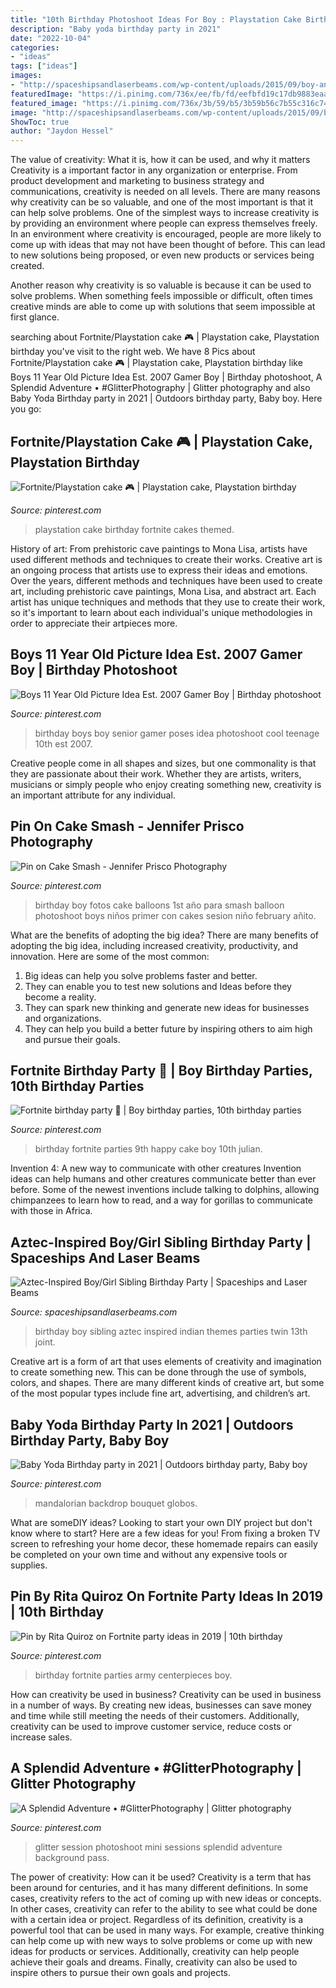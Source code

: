 ```yaml
---
title: "10th Birthday Photoshoot Ideas For Boy : Playstation Cake Birthday Fortnite Cakes Themed"
description: "Baby yoda birthday party in 2021"
date: "2022-10-04"
categories:
- "ideas"
tags: ["ideas"]
images:
- "http://spaceshipsandlaserbeams.com/wp-content/uploads/2015/09/boy-and-girl-aztec-birthday-party-ideas.jpg"
featuredImage: "https://i.pinimg.com/736x/ee/fb/fd/eefbfd19c17db9883eaa6c3697a93682.jpg"
featured_image: "https://i.pinimg.com/736x/3b/59/b5/3b59b56c7b55c316c742d6a0217ebca1.jpg"
image: "http://spaceshipsandlaserbeams.com/wp-content/uploads/2015/09/boy-and-girl-aztec-birthday-party-ideas.jpg"
ShowToc: true
author: "Jaydon Hessel"
---
```



The value of creativity: What it is, how it can be used, and why it matters
Creativity is a important factor in any organization or enterprise. From product development and marketing to business strategy and communications, creativity is needed on all levels. There are many reasons why creativity can be so valuable, and one of the most important is that it can help solve problems.
One of the simplest ways to increase creativity is by providing an environment where people can express themselves freely. In an environment where creativity is encouraged, people are more likely to come up with ideas that may not have been thought of before. This can lead to new solutions being proposed, or even new products or services being created.

Another reason why creativity is so valuable is because it can be used to solve problems. When something feels impossible or difficult, often times creative minds are able to come up with solutions that seem impossible at first glance.

	

		
searching about Fortnite/Playstation cake 🎮 | Playstation cake, Playstation birthday you've visit to the right web. We have 8 Pics about Fortnite/Playstation cake 🎮 | Playstation cake, Playstation birthday like Boys 11 Year Old Picture Idea Est. 2007 Gamer Boy | Birthday photoshoot, A Splendid Adventure • #GlitterPhotography | Glitter photography and also Baby Yoda Birthday party in 2021 | Outdoors birthday party, Baby boy. Here you go:
		
    
## Fortnite/Playstation Cake 🎮 | Playstation Cake, Playstation Birthday

<img loading=lazy src="https://i.pinimg.com/736x/6d/5c/93/6d5c939dee6bd5ceebce07c93e79a20a.jpg" onerror="this.onerror=null;this.src='https://tse4.mm.bing.net/th?id=OIP.oeRk67d4hsbX0c0WoYRK_QHaIk&amp;pid=15.1';" alt="Fortnite/Playstation cake 🎮 | Playstation cake, Playstation birthday">

_Source: pinterest.com_

>playstation cake birthday fortnite cakes themed. 

	

History of art: From prehistoric cave paintings to Mona Lisa, artists have used different methods and techniques to create their works.
Creative art is an ongoing process that artists use to express their ideas and emotions. Over the years, different methods and techniques have been used to create art, including prehistoric cave paintings, Mona Lisa, and abstract art. Each artist has unique techniques and methods that they use to create their work, so it's important to learn about each individual's unique methodologies in order to appreciate their artpieces more.

    
## Boys 11 Year Old Picture Idea Est. 2007 Gamer Boy | Birthday Photoshoot

<img loading=lazy src="https://i.pinimg.com/736x/ee/fb/fd/eefbfd19c17db9883eaa6c3697a93682.jpg" onerror="this.onerror=null;this.src='https://tse4.mm.bing.net/th?id=OIP.YkznmmEhLwryMrBfxA3WsQHaLH&amp;pid=15.1';" alt="Boys 11 Year Old Picture Idea Est. 2007 Gamer Boy | Birthday photoshoot">

_Source: pinterest.com_

>birthday boys boy senior gamer poses idea photoshoot cool teenage 10th est 2007. 

	

Creative people come in all shapes and sizes, but one commonality is that they are passionate about their work. Whether they are artists, writers, musicians or simply people who enjoy creating something new, creativity is an important attribute for any individual.

    
## Pin On Cake Smash - Jennifer Prisco Photography

<img loading=lazy src="https://i.pinimg.com/736x/3b/59/b5/3b59b56c7b55c316c742d6a0217ebca1.jpg" onerror="this.onerror=null;this.src='https://tse4.mm.bing.net/th?id=OIP.2a3P3mx91-2_bb9q549yvgHaLG&amp;pid=15.1';" alt="Pin on Cake Smash - Jennifer Prisco Photography">

_Source: pinterest.com_

>birthday boy fotos cake balloons 1st año para smash balloon photoshoot boys niños primer con cakes sesion niño february añito. 

	

What are the benefits of adopting the big idea?
There are many benefits of adopting the big idea, including increased creativity, productivity, and innovation. Here are some of the most common: 
1. Big ideas can help you solve problems faster and better.
2. They can enable you to test new solutions and Ideas before they become a reality. 
3. They can spark new thinking and generate new ideas for businesses and organizations. 
4. They can help you build a better future by inspiring others to aim high and pursue their goals.

    
## Fortnite Birthday Party 💜 | Boy Birthday Parties, 10th Birthday Parties

<img loading=lazy src="https://i.pinimg.com/736x/f9/0f/ee/f90fee0a8d8ea2572b7ca20257606bc0.jpg" onerror="this.onerror=null;this.src='https://tse1.mm.bing.net/th?id=OIP.WxLx8fAHDjAsqoGJGQAAMwHaJ3&amp;pid=15.1';" alt="Fortnite birthday party 💜 | Boy birthday parties, 10th birthday parties">

_Source: pinterest.com_

>birthday fortnite parties 9th happy cake boy 10th julian. 

	

Invention 4: A new way to communicate with other creatures
Invention ideas can help humans and other creatures communicate better than ever before. Some of the newest inventions include talking to dolphins, allowing chimpanzees to learn how to read, and a way for gorillas to communicate with those in Africa.

    
## Aztec-Inspired Boy/Girl Sibling Birthday Party | Spaceships And Laser Beams

<img loading=lazy src="http://spaceshipsandlaserbeams.com/wp-content/uploads/2015/09/boy-and-girl-aztec-birthday-party-ideas.jpg" onerror="this.onerror=null;this.src='https://tse3.mm.bing.net/th?id=OIP.0g8xAaWTTzM6-O4OI2HhugHaLH&amp;pid=15.1';" alt="Aztec-Inspired Boy/Girl Sibling Birthday Party | Spaceships and Laser Beams">

_Source: spaceshipsandlaserbeams.com_

>birthday boy sibling aztec inspired indian themes parties twin 13th joint. 

	

Creative art is a form of art that uses elements of creativity and imagination to create something new. This can be done through the use of symbols, colors, and shapes. There are many different kinds of creative art, but some of the most popular types include fine art, advertising, and children’s art.

    
## Baby Yoda Birthday Party In 2021 | Outdoors Birthday Party, Baby Boy

<img loading=lazy src="https://i.pinimg.com/736x/2f/9d/f0/2f9df0e2ff96ab23fbf65747c457e24c.jpg" onerror="this.onerror=null;this.src='https://tse4.mm.bing.net/th?id=OIP.q5aYuE64h9ETrBHKW-MCNwHaJ3&amp;pid=15.1';" alt="Baby Yoda Birthday party in 2021 | Outdoors birthday party, Baby boy">

_Source: pinterest.com_

>mandalorian backdrop bouquet globos. 

	

What are someDIY ideas?
Looking to start your own DIY project but don't know where to start? Here are a few ideas for you! From fixing a broken TV screen to refreshing your home decor, these homemade repairs can easily be completed on your own time and without any expensive tools or supplies.

    
## Pin By Rita Quiroz On Fortnite Party Ideas In 2019 | 10th Birthday

<img loading=lazy src="https://i.pinimg.com/736x/12/8c/d5/128cd5a92c885e44ac0815ccffa63e1c.jpg?b=t" onerror="this.onerror=null;this.src='https://tse2.mm.bing.net/th?id=OIP.Uh3ufMtNxDgJIPNH0Q9g8wHaJ3&amp;pid=15.1';" alt="Pin by Rita Quiroz on Fortnite party ideas in 2019 | 10th birthday">

_Source: pinterest.com_

>birthday fortnite parties army centerpieces boy. 

	

How can creativity be used in business?
Creativity can be used in business in a number of ways. By creating new ideas, businesses can save money and time while still meeting the needs of their customers. Additionally, creativity can be used to improve customer service, reduce costs or increase sales.

    
## A Splendid Adventure • #GlitterPhotography | Glitter Photography

<img loading=lazy src="https://i.pinimg.com/736x/a9/6b/5a/a96b5a585cce49ad83c4a6bfd8977044.jpg" onerror="this.onerror=null;this.src='https://tse3.mm.bing.net/th?id=OIP.HFAMp0Xb4FudYFcn3EgOyQHaLH&amp;pid=15.1';" alt="A Splendid Adventure • #GlitterPhotography | Glitter photography">

_Source: pinterest.com_

>glitter session photoshoot mini sessions splendid adventure background pass. 

	

The power of creativity: How can it be used?
Creativity is a term that has been around for centuries, and it has many different definitions. In some cases, creativity refers to the act of coming up with new ideas or concepts. In other cases, creativity can refer to the ability to see what could be done with a certain idea or project. Regardless of its definition, creativity is a powerful tool that can be used in many ways. For example, creative thinking can help come up with new ways to solve problems or come up with new ideas for products or services. Additionally, creativity can help people achieve their goals and dreams. Finally, creativity can also be used to inspire others to pursue their own goals and projects.

